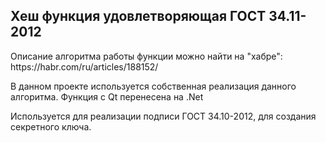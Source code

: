 <h2>Хеш функция удовлетворяющая ГОСТ 34.11-2012</h2>
<p>
Описание алгоритма работы функции можно найти на "хабре": https://habr.com/ru/articles/188152/
</p>
<p>
В данном проекте используется собственная реализация данного алгоритма. Функция с Qt перенесена на .Net
</p>
<p>
Используется для реализации подписи ГОСТ 34.10-2012, для создания секретного ключа.
</p>